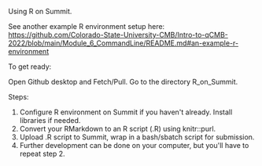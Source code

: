 Using R on Summit.

See another example R environment setup here: https://github.com/Colorado-State-University-CMB/Intro-to-qCMB-2022/blob/main/Module_6_CommandLine/README.md#an-example-r-environment

To get ready:

Open Github desktop and Fetch/Pull. Go to the directory R_on_Summit.

Steps:
1. Configure R environment on Summit if you haven't already. Install libraries if needed.
2. Convert your RMarkdown to an R script (.R) using knitr::purl.
3. Upload .R script to Summit, wrap in a bash/sbatch script for submission.
4. Further development can be done on your computer, but you'll have to repeat step 2.
